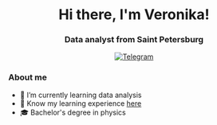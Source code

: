 <div id="header" align="center">
	<h1>Hi there, I'm Veronika!</h1>
	<h3>Data analyst from Saint Petersburg</h3>
</div>

<div id="socials" align="center">
	<a href="@veronika_kzntsv">
		<img src="https://img.shields.io/badge/Telegram-blue?style=for-the-badge&logo=telegram&logoColor=white" alt="Telegram"/>
	</a>
</div>

### About me
- 🌱 I’m currently learning data analysis
- :eyes: Know my learning experience [here](https://github.com/Veronika-kuznetsova/Learning-experience)
- :mortar_board: Bachelor's degree in physics 
